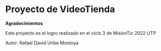 # Proyecto de VideoTienda

**Agradecimientos**

Este proyecto es el logro realizado en el ciclo 3 de MisionTic 2022 UTP

Autor: Rafael David Uribe Montoya 